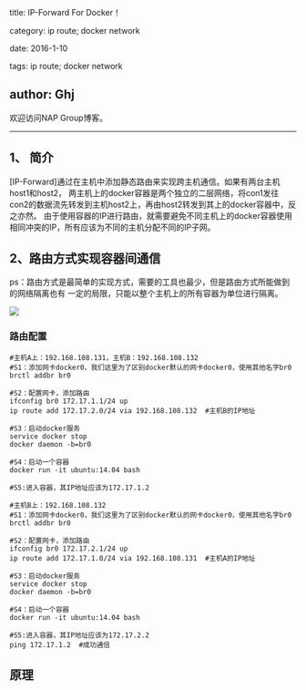 title: IP-Forward For Docker！

category: ip route; docker network

date: 2016-1-10

tags: ip route; docker network

author: Ghj
---
欢迎访问NAP Group博客。 

<!--more-->

---

## 1、 简介
[IP-Forward]通过在主机中添加静态路由来实现跨主机通信。如果有两台主机host1和host2，
两主机上的docker容器是两个独立的二层网络，将con1发往con2的数据流先转发到主机host2上，再由host2转发到其上的docker容器中，反之亦然。
由于使用容器的IP进行路由，就需要避免不同主机上的docker容器使用相同冲突的IP，所有应该为不同的主机分配不同的IP子网。

## 2、路由方式实现容器间通信
ps：路由方式是最简单的实现方式，需要的工具也最少，但是路由方式所能做到的网络隔离也有
一定的局限，只能以整个主机上的所有容器为单位进行隔离。

![](/ip_forward.png)

### 路由配置
```
#主机A上：192.168.108.131，主机B：192.168.108.132
#S1：添加网卡docker0，我们这里为了区别docker默认的网卡docker0，使用其他名字br0
brctl addbr br0

#S2：配置网卡，添加路由
ifconfig br0 172.17.1.1/24 up
ip route add 172.17.2.0/24 via 192.168.108.132  #主机B的IP地址

#S3：启动docker服务
service docker stop
docker daemon -b=br0 

#S4：启动一个容器
docker run -it ubuntu:14.04 bash

#S5:进入容器，其IP地址应该为172.17.1.2

```

```
#主机B上：192.168.108.132
#S1：添加网卡docker0，我们这里为了区别docker默认的网卡docker0，使用其他名字br0
brctl addbr br0

#S2：配置网卡，添加路由
ifconfig br0 172.17.2.1/24 up
ip route add 172.17.1.0/24 via 192.168.108.131  #主机A的IP地址

#S3：启动docker服务
service docker stop
docker daemon -b=br0 

#S4：启动一个容器
docker run -it ubuntu:14.04 bash

#S5:进入容器，其IP地址应该为172.17.2.2
ping 172.17.1.2  #成功通信

```

## 原理



